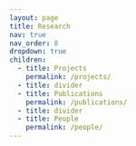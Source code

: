 ```yaml
---
layout: page
title: Research
nav: true
nav_order: 8
dropdown: true
children:
  - title: Projects
    permalink: /projects/
  - title: divider
  - title: Publications
    permalink: /publications/
  - title: divider
  - title: People
    permalink: /people/
---
```

